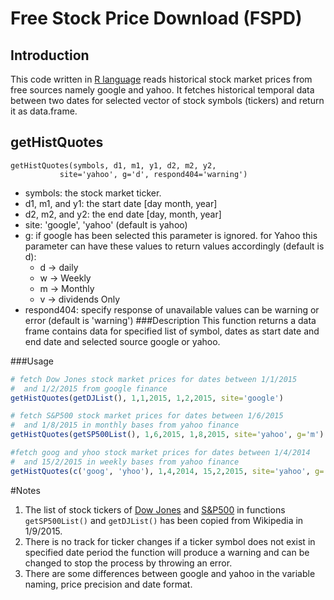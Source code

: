 Free Stock Price Download (FSPD)
======================
Introduction
------------
This code written in [R language](https://en.wikipedia.org/wiki/R_(programming_language)) reads historical stock market prices from free sources namely google and yahoo. It fetches historical temporal data between two dates for selected vector of stock symbols (tickers) and return it as data.frame.

getHistQuotes
-------
```
getHistQuotes(symbols, d1, m1, y1, d2, m2, y2, 
		   site='yahoo', g='d', respond404='warning')
```

 - symbols: the stock market ticker.
 - d1, m1, and y1: the start date [day month, year]
 - d2, m2, and y2: the end date [day, month, year]
 - site: 'google', 'yahoo' (default is yahoo)
 - g: if google has been selected this parameter is ignored. for Yahoo this parameter can have these values to return values accordingly (default is d):
   + d -> daily
   + w -> Weekly
   + m -> Monthly
   + v -> dividends Only
- respond404: specify response of unavailable values can be warning or error (default is 'warning')
###Description 
This function returns a data frame contains data for specified list of 
symbol, dates as start date and end date and selected source google or yahoo.

###Usage
```R
# fetch Dow Jones stock market prices for dates between 1/1/2015 
#  and 1/2/2015 from google finance
getHistQuotes(getDJList(), 1,1,2015, 1,2,2015, site='google')

# fetch S&P500 stock market prices for dates between 1/6/2015 
#  and 1/8/2015 in monthly bases from yahoo finance
getHistQuotes(getSP500List(), 1,6,2015, 1,8,2015, site='yahoo', g='m')

#fetch goog and yhoo stock market prices for dates between 1/4/2014 
#  and 15/2/2015 in weekly bases from yahoo finance
getHistQuotes(c('goog', 'yhoo'), 1,4,2014, 15,2,2015, site='yahoo', g='w')
```

#Notes

 1. The list of stock tickers of [Dow Jones](https://en.wikipedia.org/wiki/Dow_Jones_Industrial_Average) and [S&P500](https://en.wikipedia.org/wiki/List_of_S%26P_500_companies) in functions `getSP500List()` and `getDJList()` has been copied from Wikipedia in 1/9/2015.
 2. There is no track for ticker changes if a ticker symbol does not exist in specified date period the function will produce a warning and can be changed to stop the process by throwing an error.
 3. There are some differences between google and yahoo in the variable naming, price precision and date format.
